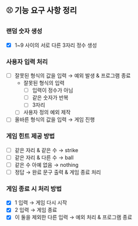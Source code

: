 ## ⚾️ 기능 요구 사항 정리

### 랜덤 숫자 생성
- [x] 1~9 사이의 서로 다른 3자리 정수 생성

### 사용자 입력 처리
- [ ] 잘못된 형식의 값을 입력 → 예외 발생 & 프로그램 종료
  - 잘못된 형식의 입력
    - [ ] 입력이 정수가 아님
    - [ ] 같은 숫자가 반복
    - [ ] 3자리 
  - [ ] 사용자 정의 예외 제작
- [ ] 올바른 형식의 값을 입력 → 게임 진행

### 게임 힌트 제공 방법
- [ ] 같은 자리 & 같은 수 → strike
- [ ] 같은 자리 & 다른 수 → ball
- [ ] 같은 수 아예 없음 → nothing
- [ ] 정답 → 완료 문구 출력 & 게임 종료 처리

### 게임 종료 시 처리 방법
- [x] 1 입력 → 게임 다시 시작
- [x] 2 입력 → 게임 종료
- [x] 이 둘을 제외한 다른 입력 → 예외 처리 & 프로그램 종료